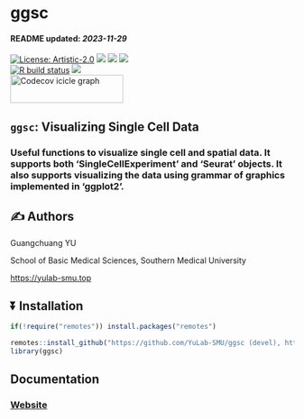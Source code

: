 ggsc
================
<h4>  
README updated: <i>2023-11-29</i>  
</h4>

<!-- generated by rworkflows::use_readme() -->

[![License:
Artistic-2.0](https://img.shields.io/badge/license-Artistic--2.0-blue.svg)](https://cran.r-project.org/web/licenses/Artistic-2.0)
[![](https://img.shields.io/badge/devel%20version-1.1.1.002-black.svg)](https://github.com/YuLab-SMU/ggsc)
[![](https://img.shields.io/github/languages/code-size/YuLab-SMU/ggsc.svg)](https://github.com/YuLab-SMU/ggsc)
[![](https://img.shields.io/github/last-commit/YuLab-SMU/ggsc.svg)](https://github.com/YuLab-SMU/ggsc/commits/master)
<br> [![R build
status](https://github.com/YuLab-SMU/ggsc/workflows/rworkflows/badge.svg)](https://github.com/YuLab-SMU/ggsc/actions)
[![](https://codecov.io/gh/YuLab-SMU/ggsc/branch/master/graph/badge.svg)](https://app.codecov.io/gh/YuLab-SMU/ggsc)
<br>
<a href="https://app.codecov.io/gh/YuLab-SMU/ggsc/tree/master" target='_blank'><img src="https://codecov.io/gh/YuLab-SMU/ggsc/branch/master/graphs/icicle.svg" title="Codecov icicle graph" width="200" height="50" style="vertical-align: top;"></a>

<!-- To modify Package/Title/Description/Authors fields, edit the DESCRIPTION file -->

## `ggsc`: Visualizing Single Cell Data

### Useful functions to visualize single cell and spatial data. It supports both ‘SingleCellExperiment’ and ‘Seurat’ objects. It also supports visualizing the data using grammar of graphics implemented in ‘ggplot2’.

## :writing_hand: Authors

Guangchuang YU

School of Basic Medical Sciences, Southern Medical University

<https://yulab-smu.top>

<!-- 
If you use `ggsc`, please cite: -->
<!-- Modify this by editing the file: inst/CITATION  -->
<!-- 
> 
-->

## :arrow_double_down: Installation

``` r
if(!require("remotes")) install.packages("remotes")

remotes::install_github("https://github.com/YuLab-SMU/ggsc (devel), https://yulab-smu.top/ggsc/ (docs)")
library(ggsc)
```

## Documentation

### [Website](https://yulab-smu.top/ggsc)

<br>
